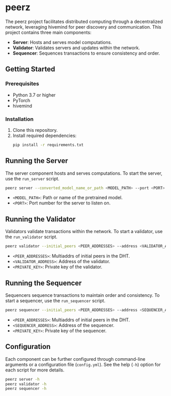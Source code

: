 # peerz

The peerz project facilitates distributed computing through a decentralized network, leveraging hivemind for peer discovery and communication. This project contains three main components:

- **Server**: Hosts and serves model computations.
- **Validator**: Validates servers and updates within the network.
- **Sequencer**: Sequences transactions to ensure consistency and order.

## Getting Started

### Prerequisites

- Python 3.7 or higher
- PyTorch
- hivemind

### Installation

1. Clone this repository.
2. Install required dependencies:
    ```bash
    pip install -r requirements.txt
    ```

## Running the Server

The server component hosts and serves computations. To start the server, use the `run_server` script.

```bash
peerz server --converted_model_name_or_path <MODEL_PATH> --port <PORT> [--other_options]
```

- `<MODEL_PATH>`: Path or name of the pretrained model.
- `<PORT>`: Port number for the server to listen on.

## Running the Validator

Validators validate transactions within the network. To start a validator, use the `run_validator` script.

```bash
peerz validator --initial_peers <PEER_ADDRESSES> --address <VALIDATOR_ADDRESS> --private_key <PRIVATE_KEY>
```

- `<PEER_ADDRESSES>`: Multiaddrs of initial peers in the DHT.
- `<VALIDATOR_ADDRESS>`: Address of the validator.
- `<PRIVATE_KEY>`: Private key of the validator.

## Running the Sequencer

Sequencers sequence transactions to maintain order and consistency. To start a sequencer, use the `run_sequencer` script.

```bash
peerz sequencer --initial_peers <PEER_ADDRESSES> --address <SEQUENCER_ADDRESS> --private_key <PRIVATE_KEY>
```

- `<PEER_ADDRESSES>`: Multiaddrs of initial peers in the DHT.
- `<SEQUENCER_ADDRESS>`: Address of the sequencer.
- `<PRIVATE_KEY>`: Private key of the sequencer.

## Configuration

Each component can be further configured through command-line arguments or a configuration file (`config.yml`). See the help (`-h`) option for each script for more details.

```bash
peerz server -h
peerz validator -h
peerz sequencer -h
```
